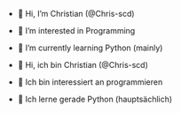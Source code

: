 - 👋 Hi, I’m Christian (@Chris-scd)
- 👀 I’m interested in Programming
- 🌱 I’m currently learning Python (mainly)
 
- 👋 Hi, ich bin Christian (@Chris-scd)
- 👀 Ich bin interessiert an programmieren
- 🌱 Ich lerne gerade Python (hauptsächlich)

<!-- 
💞️ I’m looking to collaborate on ...
📫 How to reach me ...
--->

<!---
Chris-scd/Chris-scd is a ✨ special ✨ repository because its `README.md` (this file) appears on your GitHub profile.
You can click the Preview link to take a look at your changes.
--->
